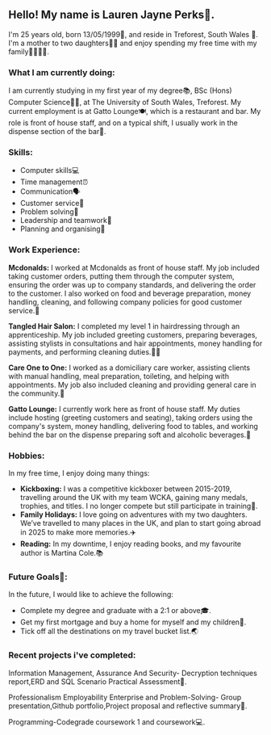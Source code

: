 <!DOCTYPE html> 
<html> 
<head> 

<body> 
<h2>Hello! My name is Lauren Jayne Perks👋.</h2>
<p>I'm 25 years old, born 13/05/1999🎂, and reside in Treforest, South Wales 🐉. I'm a mother to two daughters👧👧 and enjoy spending my free time with my family👨‍👩‍👧‍👧.</p>
<h3>What I am currently doing:</h3>
<p>I am currently studying in my first year of my degree📚, BSc (Hons) Computer Science👩‍💻, at The University of South Wales, Treforest. My current employment is at Gatto Lounge🍽️, which is a restaurant and bar. My role is front of house staff, and on a typical shift, I usually work in the dispense section of the bar🍹.</p>
    
<h3>Skills:</h3>
<ul>
<li>Computer skills💻</li>
<li>Time management⏰</li>
<li>Communication🗣️</li>
<li>Customer service👥</li>
<li>Problem solving🧩</li>
<li>Leadership and teamwork🤝</li>
<li>Planning and organising📅</li>
</ul>
    
<h3>Work Experience:</h3>
<p><strong>Mcdonalds:</strong> I worked at Mcdonalds as front of house staff. My job included taking customer orders, putting them through the computer system, ensuring the order was up to company standards, and delivering the order to the customer. I also worked on food and beverage preparation, money handling, cleaning, and following company policies for good customer service.🍔</p>
    
<p><strong>Tangled Hair Salon:</strong> I completed my level 1 in hairdressing through an apprenticeship. My job included greeting customers, preparing beverages, assisting stylists in consultations and hair appointments, money handling for payments, and performing cleaning duties.💇‍♀️</p>
    
<p><strong>Care One to One:</strong> I worked as a domiciliary care worker, assisting clients with manual handling, meal preparation, toileting, and helping with appointments. My job also included cleaning and providing general care in the community.🏥</p>
    
<p><strong>Gatto Lounge:</strong> I currently work here as front of house staff. My duties include hosting (greeting customers and seating), taking orders using the company's system, money handling, delivering food to tables, and working behind the bar on the dispense preparing soft and alcoholic beverages.🍷<p>
    
<h3>Hobbies:</h3>
<p>In my free time, I enjoy doing many things:</p>
<ul>
<li><strong>Kickboxing:</strong> I was a competitive kickboxer between 2015-2019, travelling around the UK with my team WCKA, gaining many medals, trophies, and titles. I no longer compete but still participate in training🥊.</li>
<li><strong>Family Holidays:</strong> I love going on adventures with my two daughters. We’ve travelled to many places in the UK, and plan to start going abroad in 2025 to make more memories.✈️</li>
<li><strong>Reading:</strong> In my downtime, I enjoy reading books, and my favourite author is Martina Cole.📚 </li>
</ul>
    
<h3>Future Goals🎯:</h3>
<p>In the future, I would like to achieve the following:</p>
<ul>
<li>Complete my degree and graduate with a 2:1 or above🎓.</li>
<li>Get my first mortgage and buy a home for myself and my children🏡.</li>
<li>Tick off all the destinations on my travel bucket list.🌏</li>
</ul>

<h3>Recent projects i've completed:</h4>
<p>Information Management, Assurance And Security- Decryption techniques report,ERD and SQL Scenario Practical Assessment🔐.</p>
<p> Professionalism Employability Enterprise and Problem-Solving- Group presentation,Github portfolio,Project proposal and reflective summary📝.</p>
<p>Programming-Codegrade coursework 1 and coursework💻.</p>
</ul>
</body> 

</html>

